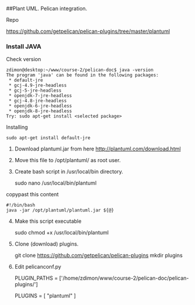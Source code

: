 ##Plant UML. Pelican integration.

Repo

https://github.com/getpelican/pelican-plugins/tree/master/plantuml

### Install JAVA

Check version

    zdimon@desktop:~/www/course-2/pelican-doc$ java -version
    The program 'java' can be found in the following packages:
     * default-jre
     * gcj-4.9-jre-headless
     * gcj-5-jre-headless
     * openjdk-7-jre-headless
     * gcj-4.8-jre-headless
     * openjdk-6-jre-headless
     * openjdk-8-jre-headless
    Try: sudo apt-get install <selected package>

Installing

    sudo apt-get install default-jre


1. Download plantuml.jar from here http://plantuml.com/download.html

2. Move this file to /opt/plantuml/ as root user.

3. Create bash script in /usr/local/bin directory.

    sudo nano /usr/local/bin/plantuml

copypast this content

    #!/bin/bash
    java -jar /opt/plantuml/plantuml.jar ${@}

4. Make this script executable
    
    sudo chmod +x /usr/local/bin/plantuml



5. Clone (download) plugins.
        
    git clone https://github.com/getpelican/pelican-plugins
    mkdir plugins

6. Edit pelicanconf.py

    PLUGIN_PATHS = ['/home/zdimon/www/course-2/pelican-doc/pelican-plugins/']

    PLUGINS = [ "plantuml" ]

 

